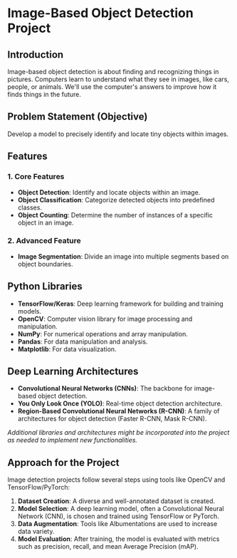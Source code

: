 # Image-Based Object Detection Project

## Introduction
Image-based object detection is about finding and recognizing things in pictures. Computers learn to understand what they see in images, like cars, people, or animals. We'll use the computer's answers to improve how it finds things in the future.

## Problem Statement (Objective)
Develop a model to precisely identify and locate tiny objects within images.

## Features

### 1. Core Features
- **Object Detection**: Identify and locate objects within an image.
- **Object Classification**: Categorize detected objects into predefined classes.
- **Object Counting**: Determine the number of instances of a specific object in an image.

### 2. Advanced Feature
- **Image Segmentation**: Divide an image into multiple segments based on object boundaries.

## Python Libraries
- **TensorFlow/Keras**: Deep learning framework for building and training models.
- **OpenCV**: Computer vision library for image processing and manipulation.
- **NumPy**: For numerical operations and array manipulation.
- **Pandas**: For data manipulation and analysis.
- **Matplotlib**: For data visualization.

## Deep Learning Architectures
- **Convolutional Neural Networks (CNNs)**: The backbone for image-based object detection.
- **You Only Look Once (YOLO)**: Real-time object detection architecture.
- **Region-Based Convolutional Neural Networks (R-CNN)**: A family of architectures for object detection (Faster R-CNN, Mask R-CNN).

*Additional libraries and architectures might be incorporated into the project as needed to implement new functionalities.*

## Approach for the Project
Image detection projects follow several steps using tools like OpenCV and TensorFlow/PyTorch:
1. **Dataset Creation**: A diverse and well-annotated dataset is created.
2. **Model Selection**: A deep learning model, often a Convolutional Neural Network (CNN), is chosen and trained using TensorFlow or PyTorch.
3. **Data Augmentation**: Tools like Albumentations are used to increase data variety.
4. **Model Evaluation**: After training, the model is evaluated with metrics such as precision, recall, and mean Average Precision (mAP).
